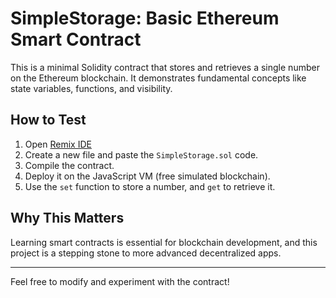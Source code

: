 # SimpleStorage: Basic Ethereum Smart Contract

This is a minimal Solidity contract that stores and retrieves a single number on the Ethereum blockchain. It demonstrates fundamental concepts like state variables, functions, and visibility.

## How to Test

1. Open [Remix IDE](https://remix.ethereum.org)  
2. Create a new file and paste the `SimpleStorage.sol` code.  
3. Compile the contract.  
4. Deploy it on the JavaScript VM (free simulated blockchain).  
5. Use the `set` function to store a number, and `get` to retrieve it.

## Why This Matters

Learning smart contracts is essential for blockchain development, and this project is a stepping stone to more advanced decentralized apps.

---

Feel free to modify and experiment with the contract!
